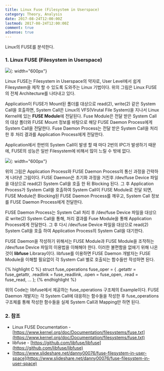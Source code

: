 ```yaml
---
title: Linux Fuse (Filesystem in Userspace)
category: Theory, Analysis
date: 2017-08-24T12:00:00Z
lastmod: 2017-08-24T12:00:00Z
comment: true
adsense: true
---
```


Linux의 FUSE를 분석한다.

### 1. Linux FUSE (Filesystem in Userspace)

![]({{site.baseurl}}/images/theory_analysis/Linux_FUSE/Linux_FUSE_Architecture.PNG){: width="600px"}

Linux FUSE는 Filesystem in Userspace의 약자로, User Level에서 쉽게 Filesystem을 제작 할 수 있도록 도와주는 Linux 기법이다. 위의 그림은 Linux FUSE의 전체 Architecture를 나타내고 있다.

Application이 FUSE가 Mount된 폴더를 대상으로 read(2), write(2) 같은 System Call을 호출하면, System Call은 Linux의 VFS(Virutal File System)을 지나서 Linux Kernel에 있는 **FUSE Module**에 전달된다. Fuse Module은 전달 받은 System Call의 대상 폴더와 FUSE Mount 정보를 바탕으로 해당 FUSE Daemon Process에게 System Call을 전달한다. Fuse Daemon Process는 전달 받은 System Call을 처리 한 후 처리 결과를 Application Process에게 전달한다.

Application에서 한번의 System Call이 발생 할 때 마다 2번의 IPC가 발생하기 때문에, FUSE의 성능은 일반 Filesystem에 비해서 많이 느릴 수 밖에 없다.

![]({{site.baseurl}}/images/theory_analysis/Linux_FUSE/Linux_FUSE_Communication.PNG){: width="600px"}

위의 그림은 Application Process와 FUSE Daemon Process의 통신 과정을 간략하게 나타낸 그림이다. FUSE Daemon은 초기화 과정을 거친후 /dev/fuse Device 파일을 대상으로 read(2) System Call을 호출 한 뒤 Blocking 된다. 그 후 Application Process가 System Call을 호출하여 System Call이 FUSE Module로 전달 되면, FUSE Module은 Blocking된 FUSE Daemon Process를 깨우고, System Call 정보를 FUSE Daemon Process에게 전달한다.

FUSE Daemon Process는 System Call 처리 후 /dev/fuse Device 파일을 대상으로 write(2) System Call을 통해, 처리 결과를 Fuse Module을 통해 Application Process에게 전달한다. 그 후 다시 /dev/fuse Device 파일을 대상으로 read(2) System Call을 호출 하여 Application Process의 System Call을 대기한다.

FUSE Daemon을 작성하기 위해서는 FUSE Module과 FUSE Module을 조작하는 /dev/fuse Device 파일의 이용법을 이해해야 한다. 이러한 불편함을 없애기 위해 나온것이 **libfuse** Libraray이다. libfuse를 이용하면 FUSE Daemon 개발자는 FUSE Module을 이해할 필요없이 각 System Call 별로 호출되는 함수들만 작성하면 된다.

{% highlight C %}
struct fuse_operations fuse_oper = {
  .getattr = fuse_getattr,
  .readlink = fuse_readlink,
  .open = fuse_open,
  .read = fuse_read,
  ...
};
{% endhighlight %}

위의 Code는 libfuse에서 제공하는 fuse_operations 구조체의 Example이다. FUSE Daemon 개발자는 각 System Call에 대응하는 함수들을 작성한 후 fuse_operations 구조체를 통해 작성한 함수들을 실제 System Call과 Mapping만 하면 된다.

### 2. 참조

* Linux FUSE Documentation - [https://www.kernel.org/doc/Documentation/filesystems/fuse.txt](https://www.kernel.org/doc/Documentation/filesystems/fuse.txt)
* libfuse - [https://github.com/libfuse/libfuse](https://github.com/libfuse/libfuse)
* [https://www.slideshare.net/danny00076/fuse-filesystem-in-user-space](https://www.slideshare.net/danny00076/fuse-filesystem-in-user-space)
